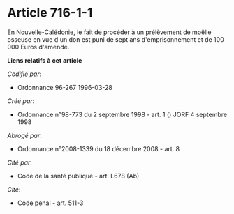 # Article 716-1-1

En Nouvelle-Calédonie, le fait de procéder à un prélèvement de moëlle osseuse en vue d'un don est puni de sept ans
d'emprisonnement et de 100 000 Euros d'amende.

**Liens relatifs à cet article**

_Codifié par_:

  - Ordonnance 96-267 1996-03-28

_Créé par_:

  - Ordonnance n°98-773 du 2 septembre 1998 - art. 1 () JORF 4 septembre 1998

_Abrogé par_:

  - Ordonnance n°2008-1339 du 18 décembre 2008 - art. 8

_Cité par_:

  - Code de la santé publique - art. L678 (Ab)

_Cite_:

  - Code pénal - art. 511-3
